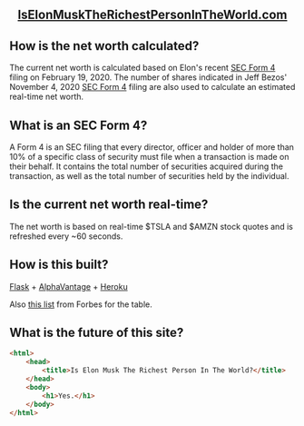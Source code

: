 <h2 align="center"><a href="http://www.IsElonMuskTheRichestPersonInTheWorld.com">IsElonMuskTheRichestPersonInTheWorld.com</a></h2>

## How is the net worth calculated?

The current net worth is calculated based on Elon's recent [SEC Form 4](https://sec.report/Document/0001494730-20-000001/) filing on February 19, 2020.  The number of shares indicated in Jeff Bezos' November 4, 2020 [SEC Form 4](https://www.secform4.com/filings/1018724/0001127602-20-028158.htm) filing are also used to calculate an estimated real-time net worth.

## What is an SEC Form 4?

A Form 4 is an SEC filing that every director, officer and holder of more than 10% of a specific class of security must file when a transaction is made on their behalf.  It contains the total number of securities acquired during the transaction, as well as the total number of securities held by the individual.

## Is the current net worth real-time?

The net worth is based on real-time $TSLA and $AMZN stock quotes and is refreshed every ~60 seconds.

## How is this built?

[Flask](https://flask.palletsprojects.com/en/1.1.x/) + [AlphaVantage](https://www.alphavantage.co/) + [Heroku](https://dashboard.heroku.com/apps)

Also [this list](https://www.forbes.com/billionaires/) from Forbes for the table.

## What is the future of this site?

```html
<html>
    <head>
        <title>Is Elon Musk The Richest Person In The World?</title>
    </head>
    <body>
        <h1>Yes.</h1>
    </body>
</html>
```